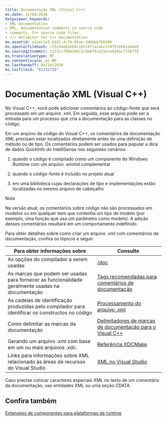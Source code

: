 ```yaml
---
title: Documentação XML (Visual C++)
ms.date: 11/04/2016
helpviewer_keywords:
- XML documentation
- XML, documentation comments in source code
- comments, C++ source code files
- /// delimiter for C++ documentation
ms.assetid: a1aec1c5-b2d1-4c74-83ae-1dbbbb76b506
ms.openlocfilehash: c25c54e81bb9c10fc871a2abc178f57e661ae4e6
ms.sourcegitcommit: c123cc76bb2b6c5cde6f4c425ece420ac733bf70
ms.translationtype: MT
ms.contentlocale: pt-BR
ms.lasthandoff: 04/14/2020
ms.locfileid: "81335726"
---
```

# <a name="xml-documentation-visual-c"></a>Documentação XML (Visual C++)

No Visual C++, você pode adicionar comentários ao código-fonte que será processado em um arquivo .xml. Em seguida, esse arquivo pode ser a entrada para um processo que cria a documentação para as classes no código.

Em um arquivo de código do Visual C++, os comentários da documentação XML precisam estar localizados diretamente antes de uma definição de método ou de tipo. Os comentários podem ser usados para popular a dica de dados QuickInfo do IntelliSense nos seguintes cenários:

1. quando o código é compilado como um componente do Windows Runtime com um arquivo .winmd complementar

1. quando o código-fonte é incluído no projeto atual

1. em uma biblioteca cujas declarações de tipo e implementações estão localizadas no mesmo arquivo de cabeçalho

> [!NOTE]
> Na versão atual, os comentários sobre código não são processados em modelos ou em qualquer item que contenha um tipo de modelo (por exemplo, uma função que usa um parâmetro como modelo). A adição desses comentários resultará em um comportamento indefinido.

Para obter detalhes sobre como criar um arquivo .xml com comentários da documentação, confira os tópicos a seguir.

|Para obter informações sobre|Consulte|
|---------------------------|---------|
|As opções do compilador a serem usadas|[/doc](doc-process-documentation-comments-c-cpp.md)|
|As marcas que podem ser usadas para fornecer as funcionalidade geralmente usadas na documentação|[Tags recomendadas para comentários de documentação](recommended-tags-for-documentation-comments-visual-cpp.md)|
|As cadeias de identificação produzidas pelo compilador para identificar os constructos no código|[Processamento do arquivo .xml](dot-xml-file-processing.md)|
|Como delimitar as marcas da documentação|[Delimitadores de marcas de documentação para o Visual C++](delimiters-for-visual-cpp-documentation-tags.md)|
|Gerando um arquivo .xml com base em um ou mais arquivos .xdc.|[Referência XDCMake](xdcmake-reference.md)|
|Links para informações sobre XML relacionado às áreas de recursos do Visual Studio|[XML no Visual Studio](/visualstudio/xml-tools/xml-tools-in-visual-studio)|

Caso precise colocar caracteres especiais XML no texto de um comentário da documentação, use entidades XML ou uma seção CDATA.

## <a name="see-also"></a>Confira também

[Extensões de componentes para plataformas de runtime](../../extensions/component-extensions-for-runtime-platforms.md)
